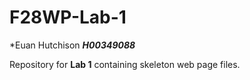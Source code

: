 # F28WP-Lab-1

*Euan Hutchison ***H00349088***

Repository for **Lab 1** containing skeleton web page files.

